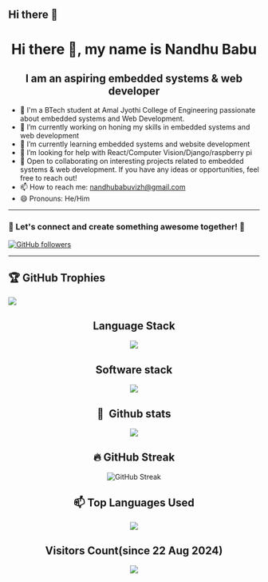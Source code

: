 ## Hi there 👋

<!--
**nandhubabu/nandhubabu** is a ✨ _special_ ✨ repository because its `README.md` (this file) appears on your GitHub profile.

Here are some ideas to get you started:

- 🔭 I’m currently working on ...
- 🌱 I’m currently learning ...
- 👯 I’m looking to collaborate on ...
- 🤔 I’m looking for help with ...
- 💬 Ask me about ...
- 📫 How to reach me: ...
- 😄 Pronouns: ...
- ⚡ Fun fact: ...
-->
<h1 align="center">Hi there 👋, my name is Nandhu Babu</h1>
<h2 align="center">I am an aspiring embedded systems & web developer</h2>


- 👀 I'm a BTech student at Amal Jyothi College of Engineering passionate about embedded systems and Web Development.
- 🔭 I’m currently working on honing my skills in embedded systems and web development  
- 🌱 I’m currently learning embedded systems and website development 
- 🤔 I’m looking for help with React/Computer Vision/Django/raspberry pi
- 💞️ Open to collaborating on interesting projects related to embedded systems & web development. If you have any ideas or opportunities, feel free to reach out!
- 📫 How to reach me: nandhubabuvizh@gmail.com 
- 😄 Pronouns: He/Him

<hr />

<h3> 🌟 Let's connect and create something awesome together! 🚀 </h3>

[![GitHub followers](https://img.shields.io/badge/GitHub-100000?style=for-the-badge&logo=github&logoColor=white)](https://github.com/RED-EYE)
<hr />

## 🏆 GitHub Trophies
![](https://github-profile-trophy.vercel.app/?username=nandhubabu&theme=radical&no-frame=false&no-bg=true&margin-w=4)

<div align = "center" >
   
   ## Language Stack
   <p align="center">
     <a href="https://skillicons.dev">
       <img src="https://skillicons.dev/icons?i=c,py,java,cs,html,css,bootstrap,js,mysql" />
     </a>
   </p>
   
   ## Software stack
   <p align="center">
     <a href="https://skillicons.dev">
       <img src="https://skillicons.dev/icons?i=git,github,ubuntu,linux,vscode,arduino,windows,figma" />
     </a>
   </p>
   
             
             
             
   
  ## 🧰 &nbsp;Github stats
   <div align="center">
    
   ![](https://github-readme-stats-alpha-snowy-32.vercel.app/api?username=nandhubabu&theme=merko&hide_border=false&include_all_commits=true&count_private=true)<br/>
    </div>

## 🔥 GitHub Streak
<div align="center">

![GitHub Streak](https://github-readme-streak-stats.herokuapp.com/?user=nandhubabu&theme=radical&hide_border=false)

</div>


##  📫 Top Languages Used

   <div align="center">
    
   ![](https://github-readme-stats-alpha-snowy-32.vercel.app/api/top-langs/?username=nandhubabu&theme=merko&hide_border=false&include_all_commits=true&count_private=true&layout=compact&langs_count=8)

   </div>
    <div align="center">
    
 ## Visitors Count(since 22 Aug 2024)

   [![](https://visitcount.itsvg.in/api?id=nandhubabu&icon=0&color=0)](#Visitors)

   </div>
